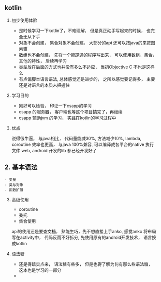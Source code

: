 
## kotlin
1. 初步使用体验
    - 是时候学习一下kotlin了，不难理解， 但是真正动手写起来的时候， 也完全无从下手
    - 对象不会创建， 集合对象不会创建， 大部分的api 还可以按java的来按图索骥
    - 数组也不会创建， 先将一个能跑通的程序写出来， 可以使用数组，集合， 其他的特性， 后续再学习
    - 类型放在后面的方式也并没有多么不适应， 当初Objective C 不也是这样么
    - 有点偏脚本语言语法, 总体感觉还是进步的， 之所以感觉要记得多， 主要还是对语言的本质未把握住

2. 学习目的
    - 刚好可以检验， 印证一下csapp的学习
    - csapp 的服务器， 客户端也等这个项目搞完了，再继续
    - csapp 辅助jvm 的学习， 实践在kotlin的学习过程中

3. 优点

    说得很牛逼， 与java相比， 代码量能减30%, 方法减少10%, lambda, coroutine 效率也更高，
    与java 100%兼容, 可以编译成各平台的native 执行文件
    web, android 开发的lib 都已经开发好了

## 2. 基本语法
    - 变量
    - 类与对象
    - 函数扩展

3. 高级使用
    - coroutine
    - 委托
    - 集合使用

    api的使用还是要查文档， 熟能生巧，先不想直接上手anko, 感觉anko 将布局写在activity中， 代码反而不好拆分, 先使用原有的android开发技术， 语言换成kotlin

4. 语法糖
    - 还是得踏实点来， 语法糖有些多， 但是也得了解为何有那么些语法糖， 这本也是学习的一部分
    - 
